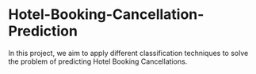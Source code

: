 # Hotel-Booking-Cancellation-Prediction
 In this project, we aim to apply different classification techniques to solve the problem of predicting Hotel Booking Cancellations.
